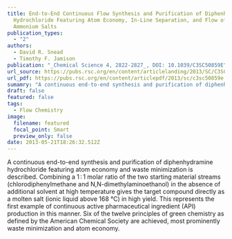 ```yaml
---
title: End-to-End Continuous Flow Synthesis and Purification of Diphenhydramine
  Hydrochloride Featuring Atom Economy, In-Line Separation, and Flow of Molten
  Ammonium Salts
publication_types:
  - "2"
authors:
  - David R. Snead 
  - Timothy F. Jamison
publication: "_Chemical Science 4, 2822-2827_, DOI: 10.1039/C3SC50859E"
url_source: https://pubs.rsc.org/en/content/articlelanding/2013/SC/C3SC50859E
url_pdf: https://pubs.rsc.org/en/content/articlepdf/2013/sc/c3sc50859e
sumamry: "A continuous end-to-end synthesis and purification of diphenhydramine hydrochloride featuring atom economy and waste minimization is described. Combining a 1 : 1 molar ratio of the two starting material streams (chlorodiphenylmethane and N,N-dimethylaminoethanol) in the absence of additional solvent at high temperature gives the target compound directly as a molten salt (ionic liquid above 168 °C) in high yield. This represents the first example of continuous active pharmaceutical ingredient (API) production in this manner. Six of the twelve principles of green chemistry as defined by the American Chemical Society are achieved, most prominently waste minimization and atom economy."
draft: false
featured: false
tags:
  - Flow Chemistry
image:
  filename: featured
  focal_point: Smart
  preview_only: false
date: 2013-05-21T18:26:32.512Z
---
```

  A continuous end-to-end synthesis and purification of diphenhydramine hydrochloride featuring atom economy and waste minimization is described. Combining a 1 : 1 molar ratio of the two starting material streams (chlorodiphenylmethane and N,N-dimethylaminoethanol) in the absence of additional solvent at high temperature gives the target compound directly as a molten salt (ionic liquid above 168 °C) in high yield. This represents the first example of continuous active pharmaceutical ingredient (API) production in this manner. Six of the twelve principles of green chemistry as defined by the American Chemical Society are achieved, most prominently waste minimization and atom economy.
